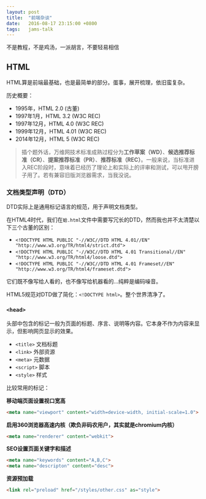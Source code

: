```yaml
---
layout: post
title:  "前端杂谈"
date:   2016-08-17 23:15:00 +0800
tags:   jams-talk
---
```


不是教程，不是鸡汤，一派胡言，不要轻易相信

## HTML

HTML算是前端最基础，也是最简单的部分。蛋事，展开梳理，依旧蛮复杂。

历史概要：

- 1995年，HTML 2.0 (古董)
- 1997年1月，HTML 3.2 (W3C REC)
- 1997年12月，HTML 4.0 (W3C REC)
- 1999年12月，HTML 4.01 (W3C REC)
- 2014年12月，HTML 5 (W3C REC)

> 插个题外话，万维网技术标准成熟过程分为**工作草案（WD）**、**候选推荐标准（CR）**、**提案推荐标准（PR）**、**推荐标准（REC）**。一般来说，当标准进入REC阶段时，意味着已经历了理论上和实际上的评审和测试，可以甩开膀子用了。若有兼容旧版浏览器需求，当我没说。

### 文档类型声明（DTD）

DTD实际上是通用标记语言的规范，用于声明文档类型。

在HTML4时代，我们在`蛤.html`文件中需要写冗长的DTD，然而我也并不太清楚以下三个古董的区别：

- `<!DOCTYPE HTML PUBLIC "-//W3C//DTD HTML 4.01//EN" "http://www.w3.org/TR/html4/strict.dtd">`
- `<!DOCTYPE HTML PUBLIC "-//W3C//DTD HTML 4.01 Transitional//EN" "http://www.w3.org/TR/html4/loose.dtd">`
- `<!DOCTYPE HTML PUBLIC "-//W3C//DTD HTML 4.01 Frameset//EN" "http://www.w3.org/TR/html4/frameset.dtd">`

它们既不像写给人看的，也不像写给机器看的...纯粹是编码噪音。

HTML5规范对DTD做了简化：`<!DOCTYPE html>`。整个世界清净了。

### `<head>`

头部中包含的标记一般为页面的标题、序言、说明等内容。它本身不作为内容来显示，但影响网页显示的效果。

- `<title>` 文档标题
- `<link>` 外部资源
- `<meta>` 元数据
- `<script>` 脚本
- `<style>` 样式

比较常用的标记：

**移动端页面设置视口宽高**

```html
<meta name="viewport" content="width=device-width, initial-scale=1.0">
```

**启用360浏览器高速内核（欺负非码农用户，其实就是chromium内核）**

```html
<meta name="renderer" content="webkit">
```

**SEO设置页面关键字和描述**

```html
<meta name="keywords" content="A,B,C">
<meta name="descripton" content="desc">
```

**资源预加载**

```html
<link rel="preload" href="/styles/other.css" as="style">
```
